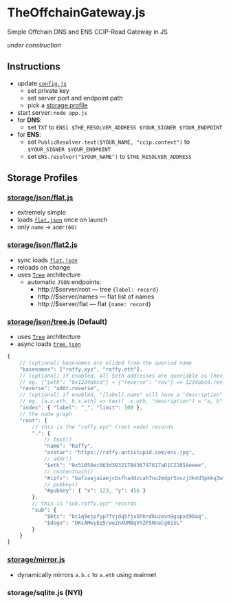 # TheOffchainGateway.js
Simple Offchain DNS and ENS CCIP-Read Gateway in JS

*under construction*

## Instructions

* update [`config.js`](./config.js)
	* set private key
	* set server port and endpoint path
	* pick a [storage profile](#storage-profiles)
* start server: `node app.js`
* for **DNS**:
	* set `TXT` to `ENS1 $THE_RESOLVER_ADDRESS $YOUR_SIGNER $YOUR_ENDPOINT`
* for **ENS**:
	* set `PublicResolver.text($YOUR_NAME, "ccip.context")` to `$YOUR_SIGNER $YOUR_ENDPOINT`
	* set `ENS.resolver("$YOUR_NAME")` to `$THE_RESOLVER_ADDRESS`

## Storage Profiles

### [storage/json/flat.js](./storage/json/flat.js)

* extremely simple
* loads [`flat.json`](./storage/json/flat.json) once on launch
* only `name` → `addr(60)`

### [storage/json/flat2.js](./storage/json/flat2.js)

* sync loads [`flat.json`](./storage/json/flat.json)
* reloads on change
* uses [`Tree`](./utils/tree.js) architecture
	* automatic `JSON` endpoints:
		* http://$server/root — tree `{label: record}`
		* http://$server/names — flat list of names
		* http://$server/flat — flat `{name: record}`

### [storage/json/tree.js](./storage/json/tree.js) (Default)

* uses [`Tree`](./utils/tree.js) architecture
* async loads [`tree.json`](./storage/json/tree.json)
```js
{
    // (optional) basenames are elided from the queried name
    "basenames": ["raffy.xyz", "raffy.eth"], 
    // (optional) if enabled, all $eth addresses are queriable as [hex].[reverse].[basename]
    // eg. {"$eth": "0x1234abcd"} + {"reverse": "rev"} => 1234abcd.rev.raffy.xyz
    "reverse": "addr.reverse", 
    // (optional) if enabled, "[label].name" will have a "description" equal to it's labels
    // eg. [a.x.eth, b.x.eth] => text(_.x.eth, "description") = "a, b"
    "index": { "label": "_", "limit": 100 },
    // the node graph
    "root": {
        // this is the "raffy.xyz" (root node) records
        ".": {
            // text()
            "name": "Raffy",
            "avatar": "https://raffy.antistupid.com/ens.jpg",
            // addr()
            "$eth": "0x51050ec063d393217B436747617aD1C2285Aeeee",
            // contenthash()
            "#ipfs": "bafzaajaiaejcbsfhaddzcah7nu2mdpr5ovzj3kdd3pkkq3wfjnjupkxzxcge2e35",
            // pubkey()
            "#pubkey": { "x": 123, "y": 456 }
        },
        // this is "sub.raffy.xyz" records
        "sub": {
            "$btc": "bc1q9ejpfyp7fvjdq5fjx5hhrd6uzevn9gupxd98aq",
            "$doge": "DKcAMwyEq5rwe2nXUMBqVYZFSNneCg6iSL"
        }
    }
}
```

### [storage/mirror.js](./storage/mirror.js)

* dynamically mirrors `a.b.c` to `a.eth` using mainnet

### storage/sqlite.js (NYI)
